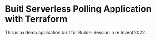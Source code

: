 # Buitl Serverless Polling Application with Terraform 

This is an demo application built for Builder Session in re:Invent 2022. 